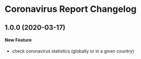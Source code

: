 # Coronavirus Report Changelog

## 1.0.0 (2020-03-17)
#### New Feature
- check coronavirus statistics (globally or in a given country)
